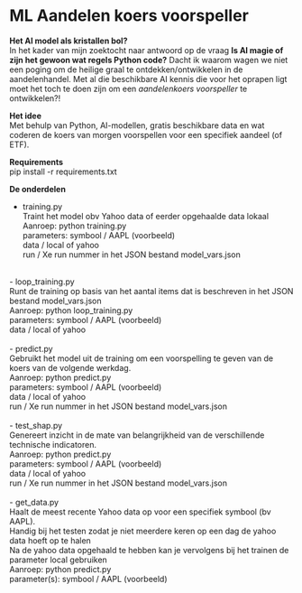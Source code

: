 
# ML Aandelen koers voorspeller

**Het AI model als kristallen bol?**<br>
In het kader van mijn zoektocht naar antwoord op de vraag **Is AI magie
of zijn het gewoon wat regels Python code?** Dacht ik waarom wagen we
niet een poging om de heilige graal te ontdekken/ontwikkelen in de
aandelenhandel. Met al die beschikbare AI kennis die voor het oprapen
ligt moet het toch te doen zijn om een *aandelenkoers voorspeller* te
ontwikkelen?!

**Het idee**<br>
Met behulp van Python, AI-modellen, gratis beschikbare data en wat
coderen de koers van morgen voorspellen voor een specifiek aandeel (of
ETF).

**Requirements**<br>
pip install -r requirements.txt

**De onderdelen**<br>
- training.py<br>
    Traint het model obv Yahoo data of eerder opgehaalde data lokaal<br>
    Aanroep:    python training.py <br>
    parameters: symbool / AAPL (voorbeeld) <br>
                data / local of yahoo <br>
                run / Xe run nummer in het JSON bestand model_vars.json<br>
<br>
- loop_training.py<br>
    Runt de training op basis van het aantal items dat is beschreven in het JSON bestand model_vars.json<br>
    Aanroep:    python loop_training.py <br>
    parameters: symbool / AAPL (voorbeeld) <br>
                data / local of yahoo <br>
<br>
- predict.py<br>
    Gebruikt het model uit de training om een voorspelling te geven van de koers van de volgende werkdag.<br>
    Aanroep:    python predict.py <br>
    parameters: symbool / AAPL (voorbeeld) <br>
                data / local of yahoo <br>
                run / Xe run nummer in het JSON bestand model_vars.json<br> 
<br>
- test_shap.py<br>
    Genereert inzicht in de mate van belangrijkheid van de verschillende technische indicatoren.<br>
    Aanroep:    python predict.py <br>
    parameters: symbool / AAPL (voorbeeld) <br>
                data / local of yahoo <br>
                run / Xe run nummer in het JSON bestand model_vars.json<br> 
<br>
- get_data.py<br>
    Haalt de meest recente Yahoo data op voor een specifiek symbool (bv AAPL).<br>
    Handig bij het testen zodat je niet meerdere keren op een dag de yahoo data hoeft op te halen<br>
    Na de yahoo data opgehaald te hebben kan je vervolgens bij het trainen de parameter local gebruiken<br>
    Aanroep:    python predict.py <br>
    parameter(s): symbool / AAPL (voorbeeld) <br>
